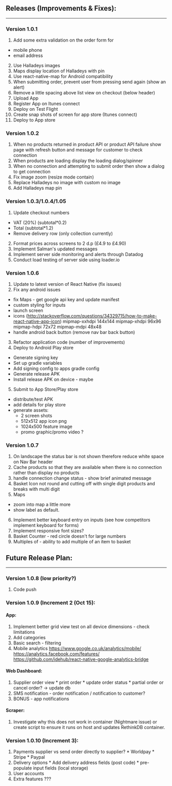 ## Releases (Improvements & Fixes):
---

### Version 1.0.1
1. Add some extra validation on the order form for
  * mobile phone
  * email address
2. Use Halladeys images
3. Maps display location of Halladeys with pin
4. Use react-native-map for Android compatibility
5. When submitting order, prevent user from pressing send again (show an alert)
6. Remove a little spacing above list view on checkout (below header)
7. Upload App
8. Register App on Itunes connect
9. Deploy on Test Flight
10. Create snap shots of screen for app store (Itunes connect)
11. Deploy to App store

### Version 1.0.2
1. When no products returned in product API or product API failure show page with refresh button and message for customer to check connection
2. When products are loading display the loading dialog/spinner
3. When no connection and attempting to submit order then show a dialog to get connection
4. Fix image zoom (resize mode contain)
5. Replace Halladeys no image with custom no image
6. Add Halladeys map pin

### Version 1.0.3/1.0.4/1.05
1. Update checkout numbers
  * VAT (20%) (subtotal*0.2)
  * Total (subtotal*1.2)
  * Remove delivery row (only collection currently)
2. Format prices across screens to 2 d.p (£4.9 to £4.90)
3. Implement Salman's updated messages
4. Implement server side monitoring and alerts through Datadog
5. Conduct load testing of server side using loader.io

### Version 1.0.6
1. Update to latest version of React Native (fix issues)
2. Fix any android issues
  * fix Maps - get google api key and update manifest
  * custom styling for inputs
  * launch screen
  * icons (http://stackoverflow.com/questions/34329715/how-to-make-react-native-app-icon)
      mipmap-xxhdpi
        144x144
      mipmap-xhdpi
        96x96
      mipmap-hdpi
        72x72
      mipmap-mdpi
        48x48
  * handle android back button (remove nav bar back button)
3. Refactor application code (number of improvements)
4. Deploy to Android Play store
  * Generate signing key
  * Set up gradle variables
  * Add signing config to apps gradle config
  * Generate release APK
  * Install release APK on device - maybe
5. Submit to App Store/Play store
  * distribute/test APK
  * add details for play store
  * generate assets:
      - 2 screen shots
      - 512x512 app icon png
      - 1024x500 feature image
      - promo graphic/promo video ?

### Version 1.0.7
1. On landscape the status bar is not shown therefore reduce white space on Nav Bar header
2. Cache products so that they are available when there is no connection rather than display no products
3. handle connection change status - show brief animated message
4. Basket Icon not round and cutting off with single digit products and breaks with multi digit
5. Maps
  * zoom into map a little more
  * show label as default.
6. Implement better keyboard entry on inputs (see how competitors implement keyboard for forms)
7. Implement responsive font sizes?
8. Basket Counter - red circle doesn't for large numbers
9. Multiples of - ability to add multiple of an item to basket

## Future Release Plan:
---

### Version 1.0.8 (low priority?)
1. Code push

### Version 1.0.9 (Increment 2 (Oct 15):

#### App:
1. Implement better grid view test on all device dimensions - check limitations
2. Add categories
3. Basic search - filtering
4. Mobile analytics
  https://www.google.co.uk/analytics/mobile/
  https://analytics.facebook.com/features/
  https://github.com/idehub/react-native-google-analytics-bridge

#### Web Dashboard:
  1. Supplier order view
    * print order
    * update order status
    * partial order or cancel order? -> update db
  2. SMS notification - order notification / notification to customer?
  3. BONUS - app notifications

#### Scraper:
  1. Investigate why this does not work in container (Nightmare issue) or create script to ensure it runs on host and updates RethinkDB container.

### Version 1.0.10 (Increment 3):
  1) Payments supplier vs send order directly to supplier?
    * Worldpay
    * Stripe
    * Paypal
  2) Delivery options
    * Add delivery address fields (post code)
    * pre-populate input fields (local storage)
  3) User accounts
  4) Extra features ???
